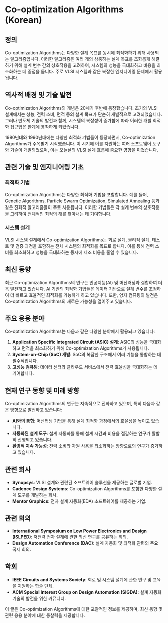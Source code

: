 # Co-optimization Algorithms (Korean)

## 정의
Co-optimization Algorithms는 다양한 설계 목표를 동시에 최적화하기 위해 사용되는 알고리즘입니다. 이러한 알고리즘은 여러 개의 상충하는 설계 목표를 조화롭게 해결하기 위해 설계 변수 간의 상호작용을 고려하여, 시스템의 성능을 극대화하고 비용을 최소화하는 데 중점을 둡니다. 주로 VLSI 시스템과 같은 복잡한 엔지니어링 문제에서 활용됩니다.

## 역사적 배경 및 기술 발전
Co-optimization Algorithms의 개념은 20세기 후반에 등장했습니다. 초기의 VLSI 설계에서는 성능, 전력 소비, 면적 등의 설계 목표가 단순히 개별적으로 고려되었습니다. 그러나 반도체 기술의 발전과 함께, 시스템의 복잡성이 증가함에 따라 이러한 개별 최적화 접근법은 한계에 봉착하게 되었습니다. 

1980년대와 1990년대에는 다양한 최적화 기법들이 등장하면서, Co-optimization Algorithms가 주목받기 시작했습니다. 이 시기에 이를 지원하는 여러 소프트웨어 도구와 기술이 개발되었으며, 이는 오늘날의 VLSI 설계 흐름에 중요한 영향을 미쳤습니다.

## 관련 기술 및 엔지니어링 기초

### 최적화 기법
Co-optimization Algorithms는 다양한 최적화 기법을 포함합니다. 예를 들어, Genetic Algorithms, Particle Swarm Optimization, Simulated Annealing 등과 같은 진화적 알고리즘들이 주로 사용됩니다. 이러한 기법들은 각 설계 변수의 상호작용을 고려하여 전체적인 최적의 해를 찾아내는 데 기여합니다.

### 시스템 설계
VLSI 시스템 설계에서 Co-optimization Algorithms는 회로 설계, 물리적 설계, 테스트 및 검증 과정을 포함하는 전체 시스템의 최적화를 목표로 합니다. 이를 통해 전력 소비를 최소화하고 성능을 극대화하는 동시에 제조 비용을 줄일 수 있습니다.

## 최신 동향
최근 Co-optimization Algorithms의 연구는 인공지능(AI) 및 머신러닝과 결합하여 더욱 발전하고 있습니다. AI 기반의 최적화 기법들은 데이터 기반으로 설계 변수를 조정하여 더 빠르고 효율적인 최적화를 가능하게 하고 있습니다. 또한, 양자 컴퓨팅의 발전은 Co-optimization Algorithms의 새로운 가능성을 열어주고 있습니다.

## 주요 응용 분야
Co-optimization Algorithms는 다음과 같은 다양한 분야에서 활용되고 있습니다:

1. **Application Specific Integrated Circuit (ASIC) 설계**: ASIC의 성능을 극대화하고 면적을 최소화하기 위해 Co-optimization Algorithms가 사용됩니다.
2. **System-on-Chip (SoC) 개발**: SoC의 복잡한 구조에서 여러 기능을 통합하는 데 필수적입니다.
3. **고성능 컴퓨팅**: 데이터 센터와 클라우드 서비스에서 전력 효율성을 극대화하는 데 기여합니다.

## 현재 연구 동향 및 미래 방향
Co-optimization Algorithms의 연구는 지속적으로 진화하고 있으며, 특히 다음과 같은 방향으로 발전하고 있습니다:

- **AI와의 통합**: 머신러닝 기법을 통해 설계 최적화 과정에서의 효율성을 높이고 있습니다.
- **자동화된 설계 도구**: 설계 자동화를 통해 설계 시간과 비용을 절감하는 연구가 활발히 진행되고 있습니다.
- **환경적 지속 가능성**: 전력 소비와 자원 사용을 최소화하는 방향으로의 연구가 증가하고 있습니다.

## 관련 회사
- **Synopsys**: VLSI 설계와 관련된 소프트웨어 솔루션을 제공하는 글로벌 기업.
- **Cadence Design Systems**: Co-optimization Algorithms를 포함한 다양한 설계 도구를 개발하는 회사.
- **Mentor Graphics**: 전자 설계 자동화(EDA) 소프트웨어를 제공하는 기업.

## 관련 회의
- **International Symposium on Low Power Electronics and Design (ISLPED)**: 저전력 전자 설계에 관한 최신 연구를 공유하는 회의.
- **Design Automation Conference (DAC)**: 설계 자동화 및 최적화 관련의 주요 국제 회의.

## 학회
- **IEEE Circuits and Systems Society**: 회로 및 시스템 설계에 관한 연구 및 교육을 지원하는 학술 단체.
- **ACM Special Interest Group on Design Automation (SIGDA)**: 설계 자동화 기술의 발전을 위한 커뮤니티.

이 글은 Co-optimization Algorithms에 대한 포괄적인 정보를 제공하며, 최신 동향 및 관련 응용 분야에 대한 통찰력을 제공합니다.